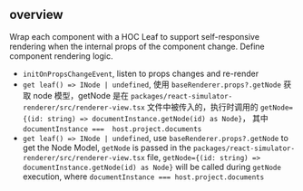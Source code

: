 ## overview

Wrap each component with a HOC Leaf to support self-responsive rendering when the internal props of the component change. Define component rendering logic.

* `initOnPropsChangeEvent`, listen to props changes and re-render
* `get leaf() => INode | undefined`, 使用 `baseRenderer.props?.getNode` 获取 node 模型，getNode 是在 `packages/react-simulator-renderer/src/renderer-view.tsx` 文件中被传入的，执行时调用的 `getNode={(id: string) => documentInstance.getNode(id) as Node}`， 其中 `documentInstance ===  host.project.documents`
* `get leaf() => INode | undefined`, use `baseRenderer.props?.getNode` to get the Node Model, `getNode` is passed in the `packages/react-simulator-renderer/src/renderer-view.tsx` file, `getNode={(id: string) => documentInstance.getNode(id) as Node}` will be called during `getNode` execution, where `documentInstance === host.project.documents`
